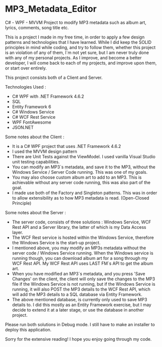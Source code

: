 # MP3_Metadata_Editor
C# - WPF - MVVM Project to modify MP3 metadata such as album art, lyrics, comments, song title etc.

This is a project I made in my free time, in order to apply a few design patterns and technologies that I have learned. While I did keep the SOLID principles in mind while coding, and try to follow them, whether this project is an violation of any of them, I`m not yet sure, but I am never truly done with any of my personal projects. As I improve, and become a better developer, I will come back to each of my projects, and improve upon them, or start over entirely.

This project consists both of a Client and Server.

Technologies Used : 

- C# WPF with .NET Framework 4.6.2
- SQL
- Entity Framework 6
- C# Windows Service
- C# WCF Rest Service
- WPF FontAwesome
- JSON.NET

Some notes about the Client : 

- It is a C# WPF project that uses .NET Framework 4.6.2
- I used the MVVM design pattern 
- There are Unit Tests against the ViewModel. I used vanilla Visual Studio unit testing capabilities.
- You can modify an MP3`s metadata, and save it to the MP3, without the Windows Service / Server Code running. This was one of my goals.
- You may also choose custom album art to add to an MP3. This is achievable without any server code running, this was also part of the goal.
- I made use both of the Factory and Singleton patterns. This was in order to allow extensibility as to how MP3 metadata is read. (Open-Closed Principle)

Some notes about the Server : 

- The server code, consists of three solutions : Windows Service, WCF Rest API and a Server library, the latter of which is my Data Access layer.
- The WCF Rest service is hosted within the Windows Service, therefore the Windows Service is the start-up project.
- I mentioned above, you may modify an MP3s metadata without the server code / Windows Service running. When the Windows service is running though, you can download album art for a song through my WCF Rest API. My     WCF Rest API uses LAST FM`s API to get the album art. 
- When you have modified an MP3`s metadata, and you press 'Save Changes' on the client, the client will only save the changes to the MP3 file if the Windows Service is not running, but if the Windows Service is        running, it will also POST the MP3 details to the WCF Rest API, which will add the MP3 details to a SQL database via Entity Framework. 
- The above mentioned database, is currently only used to save MP3 details to. I did this mostly as an Entity Framework exercise, but I may decide to extend it at a later stage, or use the database in another          project.

Please run both solutions in Debug mode. I still have to make an installer to deploy this application. 

Sorry for the extensive reading! I hope you enjoy going through my code. 



